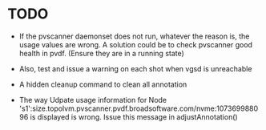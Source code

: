 
# TODO

- If the pvscanner daemonset does not run, whatever the reason is, the usage values are wrong.
  A solution could be to check pvscanner good health in pvdf. (Ensure they are in a running state)

- Also, test and issue a warning on each shot when vgsd is unreachable

- A hidden cleanup command to clean all annotation

- The way Udpate usage information for Node 's1':size.topolvm.pvscanner.pvdf.broadsoftware.com/nvme:107369988096 is displayed is wrong. Issue this message in adjustAnnotation()